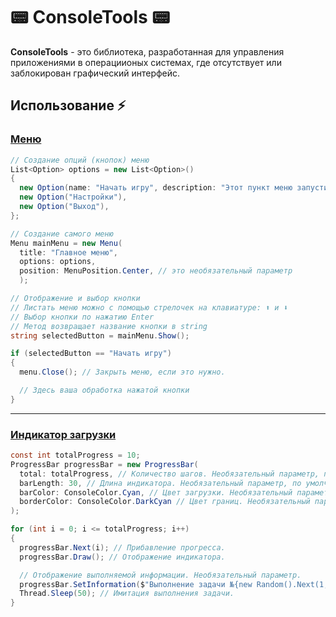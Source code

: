 # 📟 ConsoleTools 📟

**ConsoleTools** - это библиотека, разработанная для управления приложениями в операциионых системах,
где отсутствует или заблокирован графический интерфейс.

## Использование ⚡
### **[Меню](ConsoleTools/Menu/Menu.cs)**
```csharp
// Создание опций (кнопок) меню
List<Option> options = new List<Option>()
{
  new Option(name: "Начать игру", description: "Этот пункт меню запустит игру."), // description является необязательным параметром.
  new Option("Настройки"),
  new Option("Выход"),
};

// Создание самого меню
Menu mainMenu = new Menu(
  title: "Главное меню",
  options: options,
  position: MenuPosition.Center, // это необязательный параметр 
  );

// Отображение и выбор кнопки
// Листать меню можно с помощью стрелочек на клавиатуре: ⬆️ и ⬇️
// Выбор кнопки по нажатию Enter
// Метод возвращает название кнопки в string
string selectedButton = mainMenu.Show();

if (selectedButton == "Начать игру")
{
  menu.Close(); // Закрыть меню, если это нужно.

  // Здесь ваша обработка нажатой кнопки
}
```
___
### **[Индикатор загрузки](ConsoleTools/ProgressBar/ProgressBar.cs)**
```csharp
const int totalProgress = 10;
ProgressBar progressBar = new ProgressBar(
  total: totalProgress, // Количество шагов. Необязательный параметр, по умолчанию: 100
  barLength: 30, // Длина индикатора. Необязательный параметр, по умолчанию: 40
  barColor: ConsoleColor.Cyan, // Цвет загрузки. Необязательный параметр, по умолчанию: ConsoleColor.Green
  borderColor: ConsoleColor.DarkCyan // Цвет границ. Необязательный параметр, по умолчанию: ConsoleColor.Gray
);

for (int i = 0; i <= totalProgress; i++)
{
  progressBar.Next(i); // Прибавление прогресса.
  progressBar.Draw(); // Отображение индикатора.

  // Отображение выполняемой информации. Необязательный параметр.
  progressBar.SetInformation($"Выполнение задачи №{new Random().Next(1, 100)} .");
  Thread.Sleep(50); // Имитация выполнения задачи.
}
```
